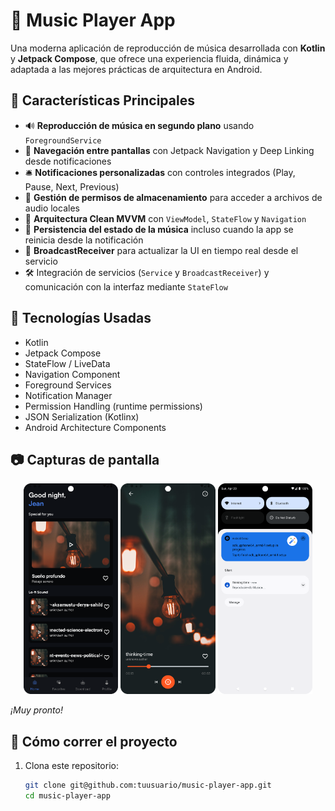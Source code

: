 # 🎵 Music Player App

Una moderna aplicación de reproducción de música desarrollada con **Kotlin** y **Jetpack Compose**, que ofrece una experiencia fluida, dinámica y adaptada a las mejores prácticas de arquitectura en Android.

## 🚀 Características Principales

- 🔊 **Reproducción de música en segundo plano** usando `ForegroundService`
- 🧭 **Navegación entre pantallas** con Jetpack Navigation y Deep Linking desde notificaciones
- 🛎️ **Notificaciones personalizadas** con controles integrados (Play, Pause, Next, Previous)
- 📁 **Gestión de permisos de almacenamiento** para acceder a archivos de audio locales
- 🧠 **Arquitectura Clean MVVM** con `ViewModel`, `StateFlow` y `Navigation`
- 🧠 **Persistencia del estado de la música** incluso cuando la app se reinicia desde la notificación
- 📡 **BroadcastReceiver** para actualizar la UI en tiempo real desde el servicio
- 🛠️ Integración de servicios (`Service` y `BroadcastReceiver`) y comunicación con la interfaz mediante `StateFlow`

## 🧩 Tecnologías Usadas

- Kotlin
- Jetpack Compose
- StateFlow / LiveData
- Navigation Component
- Foreground Services
- Notification Manager
- Permission Handling (runtime permissions)
- JSON Serialization (Kotlinx)
- Android Architecture Components

## 📷 Capturas de pantalla
<p align="center">
  <img src="images/image1.png" width="30%">
  <img src="images/image2.png" width="30%">
  <img src="images/image3.png" width="30%">
</p>



_¡Muy pronto!_

## 🏁 Cómo correr el proyecto

1. Clona este repositorio:
   ```bash
   git clone git@github.com:tuusuario/music-player-app.git
   cd music-player-app
